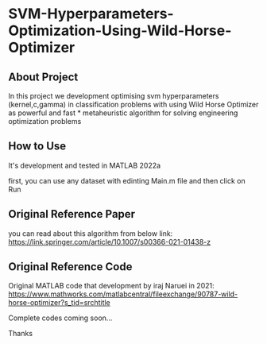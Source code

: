 # SVM-Hyperparameters-Optimization-Using-Wild-Horse-Optimizer

## About Project

In this project we development optimising svm hyperparameters (kernel,c,gamma) in classification problems with using Wild Horse Optimizer as powerful and fast * metaheuristic algorithm for solving engineering optimization problems

## How to Use

It's development and tested in MATLAB 2022a

first, you can use any dataset with edinting Main.m file and then click on Run

## Original Reference Paper

you can read about this algorithm from below link:
https://link.springer.com/article/10.1007/s00366-021-01438-z

## Original Reference Code

Original MATLAB code that development by iraj Naruei in 2021:
https://www.mathworks.com/matlabcentral/fileexchange/90787-wild-horse-optimizer?s_tid=srchtitle

Complete codes coming soon...

Thanks
